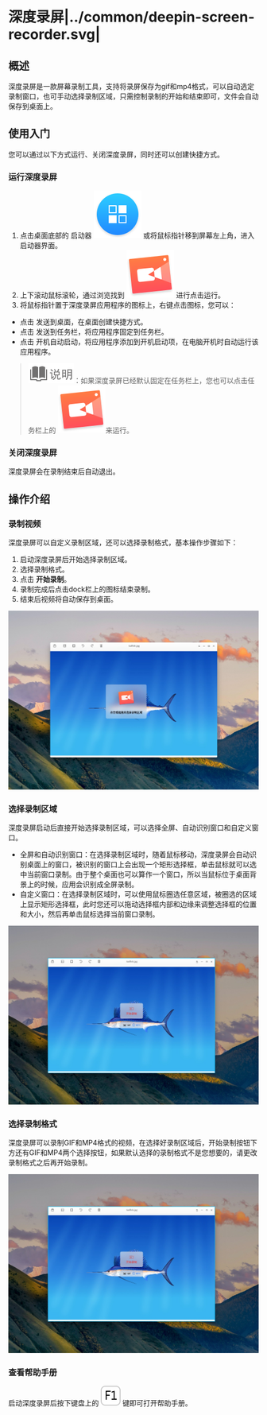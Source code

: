 # 深度录屏|../common/deepin-screen-recorder.svg|

## 概述

深度录屏是一款屏幕录制工具，支持将录屏保存为gif和mp4格式，可以自动选定录制窗口，也可手动选择录制区域，只需控制录制的开始和结束即可，文件会自动保存到桌面上。

## 使用入门

您可以通过以下方式运行、关闭深度录屏，同时还可以创建快捷方式。

### 运行深度录屏

1. 点击桌面底部的 启动器 ![deepin-launcher](icon/deepin-launcher.svg) 或将鼠标指针移到屏幕左上角，进入启动器界面。
2. 上下滚动鼠标滚轮，通过浏览找到 ![deepin-screen-recorder](icon/deepin-screen-recorder.svg) 进行点击运行。
3. 将鼠标指针置于深度录屏应用程序的图标上，右键点击图标，您可以：

- 点击 发送到桌面，在桌面创建快捷方式。
- 点击 发送到任务栏，将应用程序固定到任务栏。
- 点击 开机自动启动，将应用程序添加到开机启动项，在电脑开机时自动运行该应用程序。

> ![notes](icon/notes.svg)：如果深度录屏已经默认固定在任务栏上，您也可以点击任务栏上的 ![deepin-screen-recorder](icon/deepin-screen-recorder.svg)来运行。

### 关闭深度录屏

深度录屏会在录制结束后自动退出。



## 操作介绍

### 录制视频

深度录屏可以自定义录制区域，还可以选择录制格式，基本操作步骤如下：

1. 启动深度录屏后开始选择录制区域。
2. 选择录制格式。
3. 点击 **开始录制**。
4. 录制完成后点击dock栏上的图标结束录制。
5. 结束后视频将自动保存到桌面。

![1|recorder](jpg/recorder.jpg)

### 选择录制区域

深度录屏启动后直接开始选择录制区域，可以选择全屏、自动识别窗口和自定义窗口。

- 全屏和自动识别窗口：在选择录制区域时，随着鼠标移动，深度录屏会自动识别桌面上的窗口，被识别的窗口上会出现一个矩形选择框，单击鼠标就可以选中当前窗口录制。由于整个桌面也可以算作一个窗口，所以当鼠标位于桌面背景上的时候，应用会识别成全屏录制。
- 自定义窗口：在选择录制区域时，可以使用鼠标圈选任意区域，被圈选的区域上显示矩形选择框，此时您还可以拖动选择框内部和边缘来调整选择框的位置和大小，然后再单击鼠标选择当前窗口录制。

![1|select](jpg/select.jpg)

### 选择录制格式

深度录屏可以录制GIF和MP4格式的视频，在选择好录制区域后，开始录制按钮下方还有GIF和MP4两个选择按钮，如果默认选择的录制格式不是您想要的，请更改录制格式之后再开始录制。

![1|select](jpg/select.jpg)

### 查看帮助手册

启动深度录屏后按下键盘上的 ![F1](icon/F1.svg) 键即可打开帮助手册。
